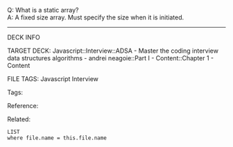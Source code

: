 Q: What is a static array?  
A: A fixed size array. Must specify the size when it is initiated.
<!--ID: 1690032123986-->

---

DECK INFO

TARGET DECK: Javascript::Interview::ADSA - Master the coding interview data structures algorithms - andrei neagoie::Part I - Content::Chapter 1 - Content

FILE TAGS: Javascript Interview

Tags:

Reference:

Related:

```dataview
LIST
where file.name = this.file.name
```

